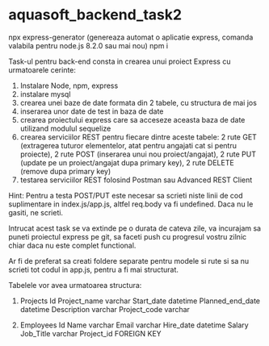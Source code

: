 # aquasoft_backend_task2

npx express-generator (genereaza automat o aplicatie express, comanda valabila pentru node.js 8.2.0 sau mai nou)
npm i

Task-ul pentru back-end consta in crearea unui proiect Express cu urmatoarele cerinte:

1. Instalare Node, npm, express
2. instalare mysql
3. crearea unei baze de date formata din 2 tabele, cu structura de mai jos
4. inserarea unor date de test in baza de date
5. crearea proiectului express care sa acceseze aceasta baza de date utilizand modulul sequelize
6. crearea serviciilor REST pentru fiecare dintre aceste tabele: 2 rute GET (extragerea tuturor elementelor, atat pentru angajati cat si pentru proiecte), 2 rute POST (inserarea unui nou proiect/angajat), 2 rute PUT (update pe un proiect/angajat dupa primary key), 2 rute DELETE (remove dupa primary key)
7. testarea serviciilor REST folosind Postman sau Advanced REST Client

Hint: 
Pentru a testa POST/PUT este necesar sa scrieti niste linii de cod suplimentare in index.js/app.js, altfel req.body va fi undefined. Daca nu le gasiti, ne scrieti.

Intrucat acest task se va extinde pe o durata de cateva zile, va incurajam sa puneti proiectul express pe git, sa faceti push cu progresul vostru zilnic chiar daca nu este complet functional.

Ar fi de preferat sa creati foldere separate pentru modele si rute si sa nu scrieti tot codul in app.js, pentru a fi mai structurat.

Tabelele vor avea urmatoarea structura:

1. Projects
Id
Project_name varchar
Start_date datetime
Planned_end_date datetime
Description varchar
Project_code varchar

2. Employees
Id
Name varchar
Email varchar
Hire_date datetime
Salary 
Job_Title varchar
Project_id FOREIGN KEY